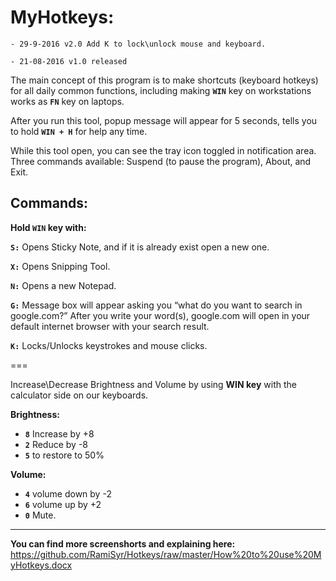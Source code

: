 # **MyHotkeys:**

`- 29-9-2016 v2.0
Add K to lock\unlock mouse and keyboard.`


`- 21-08-2016 v1.0
released`

The main concept of this program is to make shortcuts (keyboard hotkeys) for all daily common functions, including making **`WIN`**  key on workstations works as **`FN`** key on laptops.

After you run this tool, popup message will appear for 5 seconds, tells you to hold **`WIN + H`** for help any time.


While this tool open, you can see the tray icon toggled in notification area. Three commands available: Suspend
(to pause the program), About, and Exit.

## **Commands:**

**Hold `WIN` key with:**

**`S:`**
Opens Sticky Note, and if it is already exist open a new one.

**`X:`**
Opens Snipping Tool.

**`N:`**
Opens a new Notepad.

**`G:`**
Message box will appear asking you “what do you want to search in google.com?”
After you write your word(s), google.com will open in your default internet browser with your search result.

**`K:`**
Locks/Unlocks keystrokes and mouse clicks.

===

Increase\Decrease Brightness and Volume by using **WIN key** with the calculator side on our keyboards.

**Brightness:**
- **`8`** Increase by +8
- **`2`**  Reduce by -8
- **`5`** to restore to 50%

**Volume:**
- **`4`** volume down by -2
- **`6`** volume up by +2
- **`0`** Mute.

-----

**You can find more screenshorts and explaining here:**
https://github.com/RamiSyr/Hotkeys/raw/master/How%20to%20use%20MyHotkeys.docx
